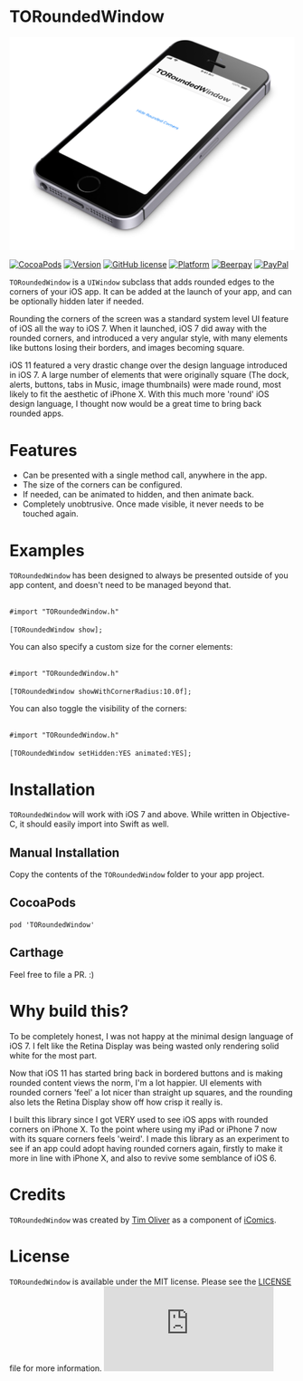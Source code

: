 # TORoundedWindow

![TORoundedView](screenshot.jpg)

[![CocoaPods](https://img.shields.io/cocoapods/dt/TORoundedWindow.svg?maxAge=3600)](https://cocoapods.org/pods/TORoundedWindow)
[![Version](https://img.shields.io/cocoapods/v/TORoundedWindow.svg?style=flat)](http://cocoadocs.org/docsets/TORoundedWindow)
[![GitHub license](https://img.shields.io/badge/license-MIT-blue.svg)](https://raw.githubusercontent.com/TimOliver/TORoundedWindow/master/LICENSE)
[![Platform](https://img.shields.io/cocoapods/p/TORoundedWindow.svg?style=flat)](http://cocoadocs.org/docsets/TORoundedWindow)
[![Beerpay](https://beerpay.io/TimOliver/TORoundedWindow/badge.svg?style=flat)](https://beerpay.io/TimOliver/TORoundedWindow)
[![PayPal](https://img.shields.io/badge/paypal-donate-blue.svg)](https://www.paypal.com/cgi-bin/webscr?cmd=_s-xclick&hosted_button_id=M4RKULAVKV7K8)

`TORoundedWindow` is a `UIWindow` subclass that adds rounded edges to the corners of your iOS app. It can be added at the launch of your app, and can be optionally hidden later if needed.

Rounding the corners of the screen was a standard system level UI feature of iOS all the way to iOS 7. When it launched, iOS 7 did away with the rounded corners, and introduced a very angular style, with many elements like buttons losing their borders, and images becoming square.

iOS 11 featured a very drastic change over the design language introduced in iOS 7. A large number of elements that were originally square (The dock, alerts, buttons, tabs in Music, image thumbnails) were made round, most likely to fit the aesthetic of iPhone X. With this much more 'round' iOS design language, I thought now would be a great time to bring back rounded apps.

# Features

* Can be presented with a single method call, anywhere in the app.
* The size of the corners can be configured.
* If needed, can be animated to hidden, and then animate back.
* Completely unobtrusive. Once made visible, it never needs to be touched again.

# Examples

`TORoundedWindow` has been designed to always be presented outside of you app content, and doesn't need to be managed beyond that.

```objc

#import "TORoundedWindow.h"

[TORoundedWindow show];

```

You can also specify a custom size for the corner elements:

```objc

#import "TORoundedWindow.h"

[TORoundedWindow showWithCornerRadius:10.0f];

```

You can also toggle the visibility of the corners:

```objc

#import "TORoundedWindow.h"

[TORoundedWindow setHidden:YES animated:YES];

```

# Installation

`TORoundedWindow` will work with iOS 7 and above. While written in Objective-C, it should easily import into Swift as well.

## Manual Installation

Copy the contents of the `TORoundedWindow` folder to your app project.

## CocoaPods

```
pod 'TORoundedWindow'
```

## Carthage

Feel free to file a PR. :)

# Why build this?

To be completely honest, I was not happy at the minimal design language of iOS 7. I felt like the Retina Display was being wasted only rendering solid white for the most part.

Now that iOS 11 has started bring back in bordered buttons and is making rounded content views the norm, I'm a lot happier. UI elements with rounded corners 'feel' a lot nicer than straight up squares, and the rounding also lets the Retina Display show off how crisp it really is.

I built this library since I got VERY used to see iOS apps with rounded corners on iPhone X. To the point where using my iPad or iPhone 7 now with its square corners feels 'weird'. I made this library as an experiment to see if an app could adopt having rounded corners again, firstly to make it more in line with iPhone X, and also to revive some semblance of iOS 6.

# Credits

`TORoundedWindow` was created by [Tim Oliver](http://twitter.com/TimOliverAU) as a component of [iComics](http://icomics.co).

# License

`TORoundedWindow` is available under the MIT license. Please see the [LICENSE](LICENSE) file for more information. ![analytics](https://ga-beacon.appspot.com/UA-5643664-16/TORoundedWindow/README.md?pixel)
